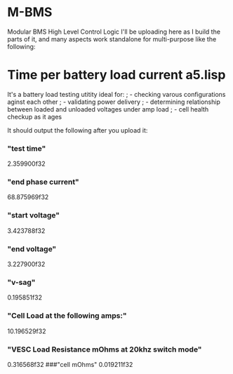 # M-BMS
Modular BMS High Level Control Logic
I'll be uploading here as I build the parts of it, and many aspects work standalone for multi-purpose like the following:

# Time per battery load current a5.lisp
It's a battery load testing utitity ideal for:
;  - checking varous configurations aginst each other
;  - validating power delivery
;  - determining relationship between loaded and unloaded voltages under amp load
;  - cell health checkup as it ages

It should output the following after you upload it:
### "test time"
2.359900f32
### "end phase current"
68.875969f32
### "start voltage"
3.423788f32
### "end voltage"
3.227900f32
### "v-sag"
0.195851f32
### "Cell Load at the following amps:"
10.196529f32
### "VESC Load Resistance mOhms at 20khz switch mode"
0.316568f32
###"cell mOhms"
0.019211f32
